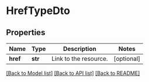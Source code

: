 # HrefTypeDto

## Properties
Name | Type | Description | Notes
------------ | ------------- | ------------- | -------------
**href** | **str** | Link to the resource. | [optional] 

[[Back to Model list]](../README.md#documentation-for-models) [[Back to API list]](../README.md#documentation-for-api-endpoints) [[Back to README]](../README.md)


